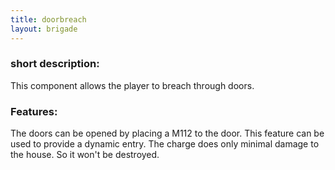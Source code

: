 ```yaml
---
title: doorbreach
layout: brigade
---
```


### short description:
This component allows the player to breach through doors.

### Features:
The doors can be opened by placing a M112 to the door. This feature can be used to provide a dynamic entry. The charge does only minimal damage to the house. So it won't be destroyed.
